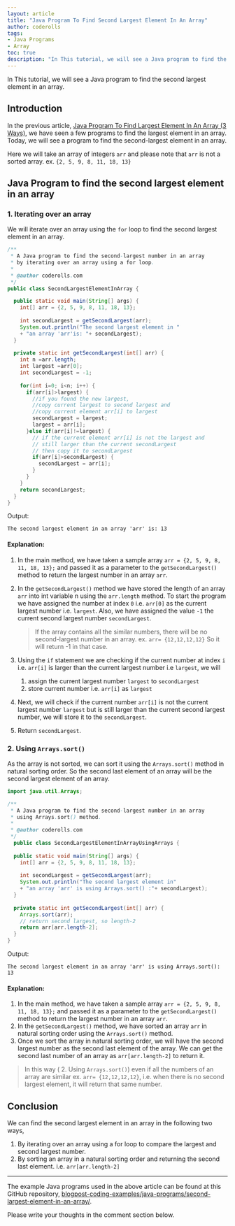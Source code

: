 ```yaml
---
layout: article  
title: "Java Program To Find Second Largest Element In An Array"  
author: coderolls  
tags:
- Java Programs
- Array
toc: true
description: "In This tutorial, we will see a Java program to find the second largest element in an array."
---
```


In This tutorial, we will see a Java program to find the second largest element in an array.

## Introduction

In the previous article, [Java Program To Find Largest Element In An Array (3 Ways)](/largest-element-in-an-array/), we have seen a few programs to find the largest element in an array. Today, we will see a program to find the second-largest element in an array.

Here we will take an array of integers `arr`  and please note that `arr` is not a sorted array.  ex. `{2, 5, 9, 8, 11, 18, 13}`

## Java Program to find the second largest element in an array

### 1. Iterating over an array

We will iterate over an array using the `for` loop to find the second largest element in an array.

```java
/**
 * A Java program to find the second-largest number in an array 
 * by iterating over an array using a for loop.
 * 
 * @author coderolls.com
 */
public class SecondLargestElementInArray {

  public static void main(String[] args) {
    int[] arr = {2, 5, 9, 8, 11, 18, 13};
    
    int secondLargest = getSecondLargest(arr);
    System.out.println("The second largest element in "
    + "an array 'arr'is: "+ secondLargest);
  }
  
  private static int getSecondLargest(int[] arr) {
    int n =arr.length;
    int largest =arr[0];
    int secondLargest = -1;
    
    for(int i=0; i<n; i++) {
      if(arr[i]>largest) {
        //if you found the new largest,
        //copy current largest to second largest and
        //copy current element arr[i] to largest
        secondLargest = largest;
        largest = arr[i];
      }else if(arr[i]!=largest) {
        // if the current element arr[i] is not the largest and 
        // still larger than the current secondLargest
        // then copy it to secondLargest
        if(arr[i]>secondLargest) {
          secondLargest = arr[i];
        }  
      }
    }
    return secondLargest;
  }
}
```

Output:

```
The second largest element in an array 'arr' is: 13
```

#### Explanation:

1. In the main method, we have taken a sample array `arr = {2, 5, 9, 8, 11, 18, 13};` and passed it as a parameter to the `getSecondLargest()` method to return the largest number in an array `arr`.

2. In the `getSecondLargest()` method we have stored the length of an array `arr` into int variable n using the `arr.length` method. To start the program we have assigned the number at index `0` i.e. `arr[0]` as the current largest number i.e. `largest`. Also, we have assigned the value `-1` the current second largest number `secondLargest`.

   > If the array contains all the similar numbers, there will be no second-largest number in an array. ex. `arr= {12,12,12,12}` So it will return -1 in that case.

3. Using the `if` statement we are checking if the current number at index `i`  i.e. `arr[i]` is larger than  the current largest number i.e `largest`, we will

   1. assign the current largest number `largest` to `secondLargest`
   2. store current number i.e. `arr[i]` as `largest`

4. Next, we will check if the current number `arr[i]` is not the current largest number `largest` but is still larger than the current second largest number, we will store it to the `secondLargest`.

5. Return `secondLargest`.

### 2. Using `Arrays.sort()`

As the array is not sorted, we can sort it using the `Arrays.sort()` method in natural sorting order. So the second last element of an array will be the second largest element of an array.

```java
import java.util.Arrays;

/**
 * A Java program to find the second-largest number in an array 
 * using Arrays.sort() method.
 * 
 * @author coderolls.com
 */
  public class SecondLargestElementInArrayUsingArrays {
  
  public static void main(String[] args) {
    int[] arr = {2, 5, 9, 8, 11, 18, 13};
    
    int secondLargest = getSecondLargest(arr);
    System.out.println("The second largest element in"
    + "an array 'arr' is using Arrays.sort() :"+ secondLargest);
  }
  
  private static int getSecondLargest(int[] arr) {
    Arrays.sort(arr);
    // return second largest, so length-2
    return arr[arr.length-2];
  }
}
```

Output:

```
The second largest element in an array 'arr' is using Arrays.sort(): 13
```

#### Explanation:

1. In the main method, we have taken a sample array `arr = {2, 5, 9, 8, 11, 18, 13};` and passed it as a parameter to the `getSecondLargest()` method to return the largest number in an array `arr`.
2. In the `getSecondLargest()` method, we have sorted an array `arr` in natural sorting order using the `Arrays.sort()` method.
3. Once we sort the array in natural sorting order, we will have the second largest number as the second last element of the array. We can get the second last number of an array as `arr[arr.length-2]` to return it.

> In this way ( 2. Using `Arrays.sort()`) even if all the numbers of an array are similar ex. `arr= {12,12,12,12}`, i.e. when there is no second largest element, it will return that same number.

## Conclusion

We can find the second largest element in an array in the following two ways,

1. By iterating over an array using a for loop to compare the largest and second largest number.
2. By sorting an array in a natural sorting order and returning the second last element. i.e.  `arr[arr.length-2]`

---

The example Java programs used in the above article can be found at this GitHub repository, [blogpost-coding-examples/java-programs/second-largest-element-in-an-array/](https://github.com/coderolls/blogpost-coding-examples/tree/main/java-programs/second-largest-element-in-an-array).  

Please write your thoughts in the comment section below.

